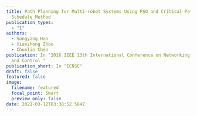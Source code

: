```yaml
---
title: Path Planning for Multi-robot Systems Using PSO and Critical Path
  Schedule Method
publication_types:
  - "1"
authors:
  - Songyang Han
  - Xianzhong Zhou
  - Chunlin Chen
publication: In "2016 IEEE 13th International Conference on Networking, Sensing,
  and Control "
publication_short: In "ICNSC"
draft: false
featured: false
image:
  filename: featured
  focal_point: Smart
  preview_only: false
date: 2021-03-12T03:38:52.564Z
---
```

